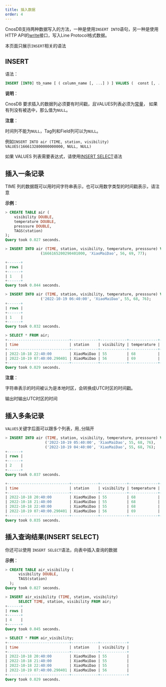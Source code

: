 ```yaml
---
title: 插入数据
order: 4
---
```


CnosDB支持两种数据写入的方法，一种是使用`INSERT INTO`语句，另一种是使用HTTP API的[write](../application/api.md)接口，写入Line Protocol格式数据。

本页面只展示`INSERT`相关的语法
## INSERT

语法：

```sql
INSERT [INTO] tb_name [ ( column_name [, ...] ) ] VALUES (  const [, ...] ) [, ...] | query 
```

**说明**：

CnosDB 要求插入的数据列必须要有时间戳，且VALUES列表必须为[常量](data_type.md/#常量)，
如果有列没有被选中，那么值为`NULL`。

**注意**：

时间列不能为`NULL`，Tag列和Field列可以为`NULL`。

例如`INSERT INTO air (TIME, station, visibility) VALUES(1666132800000000000, NULL, NULL)`

如果 VALUES 列表需要表达式，请使用[INSERT SELECT](#%E6%8F%92%E5%85%A5%E6%9F%A5%E8%AF%A2%E7%BB%93%E6%9E%9C-insert-select)语法


## 插入一条记录

TIME 列的数据既可以用时间字符串表示，也可以用数字类型的时间戳表示，请注意

**示例**：
```sql
> CREATE TABLE air (
    visibility DOUBLE,
    temperature DOUBLE,
    presssure DOUBLE,
    TAGS(station)
);
Query took 0.027 seconds.

> INSERT INTO air (TIME, station, visibility, temperature, presssure) VALUES
                (1666165200290401000, 'XiaoMaiDao', 56, 69, 77);

+------+
| rows |
+------+
| 1    |
+------+
Query took 0.044 seconds.

> INSERT INTO air (TIME, station, visibility, temperature, presssure) VALUES
                ('2022-10-19 06:40:00', 'XiaoMaiDao', 55, 68, 76);
+------+
| rows |
+------+
| 1    |
+------+
Query took 0.032 seconds.

> SELECT * FROM air;
+----------------------------+------------+------------+-------------+-----------+
| time                       | station    | visibility | temperature | presssure |
+----------------------------+------------+------------+-------------+-----------+
| 2022-10-18 22:40:00        | XiaoMaiDao | 55         | 68          | 76        |
| 2022-10-19 07:40:00.290401 | XiaoMaiDao | 56         | 69          | 77        |
+----------------------------+------------+------------+-------------+-----------+
Query took 0.029 seconds.
```

**注意**：

字符串表示的时间被认为是本地时区，会转换成UTC时区的时间戳。

输出时输出UTC时区的时间


## 插入多条记录

`VALUES`关键字后面可以跟多个列表，用`,`分隔开

```sql
> INSERT INTO air (TIME, station, visibility, temperature, presssure) VALUES
                  ('2022-10-19 05:40:00', 'XiaoMaiDao', 55, 68, 76), 
                  ('2022-10-19 04:40:00', 'XiaoMaiDao', 55, 68, 76);
+------+
| rows |
+------+
| 2    |
+------+
Query took 0.037 seconds.

+----------------------------+------------+------------+-------------+-----------+
| time                       | station    | visibility | temperature | presssure |
+----------------------------+------------+------------+-------------+-----------+
| 2022-10-18 20:40:00        | XiaoMaiDao | 55         | 68          | 76        |
| 2022-10-18 21:40:00        | XiaoMaiDao | 55         | 68          | 76        |
| 2022-10-18 22:40:00        | XiaoMaiDao | 55         | 68          | 76        |
| 2022-10-19 07:40:00.290401 | XiaoMaiDao | 56         | 69          | 77        |
+----------------------------+------------+------------+-------------+-----------+
Query took 0.035 seconds.
```

## 插入查询结果(INSERT SELECT)

你还可以使用 `INSERT SELECT`语法，向表中插入查询的数据

**示例**：

```sql
> CREATE TABLE air_visibility (
      visibility DOUBLE,
      TAGS(station)
  );
Query took 0.027 seconds.

> INSERT air_visibility (TIME, station, visibility) 
      SELECT TIME, station, visibility FROM air;
+------+
| rows |
+------+
| 4    |
+------+
Query took 0.045 seconds.

> SELECT * FROM air_visibility;
+----------------------------+------------+------------+
| time                       | station    | visibility |
+----------------------------+------------+------------+
| 2022-10-18 20:40:00        | XiaoMaiDao | 55         |
| 2022-10-18 21:40:00        | XiaoMaiDao | 55         |
| 2022-10-18 22:40:00        | XiaoMaiDao | 55         |
| 2022-10-19 07:40:00.290401 | XiaoMaiDao | 56         |
+----------------------------+------------+------------+
Query took 0.029 seconds.

```
